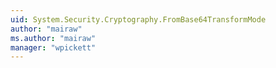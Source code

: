 ```yaml
---
uid: System.Security.Cryptography.FromBase64TransformMode
author: "mairaw"
ms.author: "mairaw"
manager: "wpickett"
---
```

